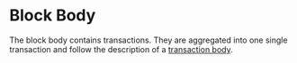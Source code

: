 # Block Body

The block body contains transactions. They are aggregated into one single transaction and follow the description of a [transaction body](../transactions/transaction-body.md).
